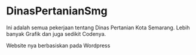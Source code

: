# DinasPertanianSmg

Ini adalah semua pekerjaan tentang Dinas Pertanian Kota Semarang. Lebih banyak Grafik dan juga sedikit Codenya.

Website nya berbasiskan pada Wordpress
